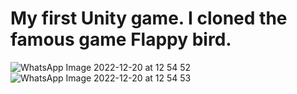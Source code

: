 # My first Unity game. I cloned the famous game Flappy bird.

![WhatsApp Image 2022-12-20 at 12 54 52](https://user-images.githubusercontent.com/53049809/208626143-b909ff79-7eb2-4131-a8e9-3452384892aa.jpg)
![WhatsApp Image 2022-12-20 at 12 54 53](https://user-images.githubusercontent.com/53049809/208626147-8b27a527-7cab-441f-a31b-54073b893b16.jpg)
